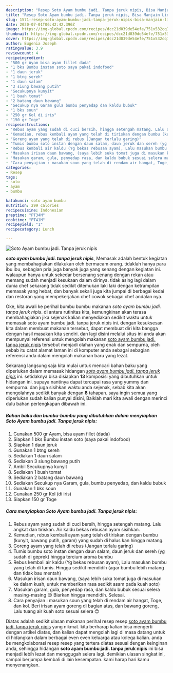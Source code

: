 ```yaml
---
description: "Resep Soto Ayam bumbu jadi. Tanpa jeruk nipis, Bisa Manjain Lidah"
title: "Resep Soto Ayam bumbu jadi. Tanpa jeruk nipis, Bisa Manjain Lidah"
slug: 1571-resep-soto-ayam-bumbu-jadi-tanpa-jeruk-nipis-bisa-manjain-lidah
date: 2020-07-01T06:42:42.396Z
image: https://img-global.cpcdn.com/recipes/dcc21d039de54efe/751x532cq70/soto-ayam-bumbu-jadi-tanpa-jeruk-nipis-foto-resep-utama.jpg
thumbnail: https://img-global.cpcdn.com/recipes/dcc21d039de54efe/751x532cq70/soto-ayam-bumbu-jadi-tanpa-jeruk-nipis-foto-resep-utama.jpg
cover: https://img-global.cpcdn.com/recipes/dcc21d039de54efe/751x532cq70/soto-ayam-bumbu-jadi-tanpa-jeruk-nipis-foto-resep-utama.jpg
author: Eugenia Joseph
ratingvalue: 3.9
reviewcount: 4
recipeingredient:
- "500 gr Ayam bisa ayam fillet dada"
- "1 bks Bumbu instan soto saya pakai indofood"
- "1 daun jeruk"
- "1 btng sereh"
- "1 daun salam"
- "3 siung bawang putih"
- "Secukupnya kunyit"
- "1 buah tomat"
- "2 batang daun bawang"
- "Secukup nya Garam gula bumbu penyedap dan kaldu bubuk"
- "1 bks soun"
- "250 gr Kol di iris"
- "150 gr Toge"
recipeinstructions:
- "Rebus ayam yang sudah di cuci bersih, hingga setengah matang. Lalu angkat dan tiriskan. Air kaldu bekas rebusan ayam sisihkan."
- "Kemudian, rebus kembali ayam yang telah di tiriskan dengan bumbu (kunyit, bawang putih, garam) yang sudah di halus kan hingga matang."
- "Goreng ayam yang telah di rebus (Jangan terlalu garing)"
- "Tumis bumbu soto instan dengan daun salam, daun jeruk dan sereh (yg sudah di geprek) hingga tercium aroma bumbu"
- "Rebus kembali air kaldu (Yg bekas rebusan ayam), Lalu masukan bumbu yang telah di tumis. Hingga sedikit mendidih (agar bumbu lebih matang dan tidak bau mentah)"
- "Masukan irisan daun bawang, (saya lebih suka tomat juga di masukan ke dalam kuah, untuk memberikan rasa sedikit asam pada kuah soto)"
- "Masukan garam, gula, penyedap rasa, dan kaldu bubuk sesuai selera masing-masing 😊 Biarkan hingga mendidih. Selesai."
- "Cara penyajian : masukan soun yang telah di rendam air hangat, Toge, dan kol. Beri irisan ayam goreng di bagian atas, dan bawang goreng, Lalu tuang air kuah soto sesuai selera 😊"
categories:
- Resep
tags:
- soto
- ayam
- bumbu

katakunci: soto ayam bumbu 
nutrition: 299 calories
recipecuisine: Indonesian
preptime: "PT34M"
cooktime: "PT41M"
recipeyield: "1"
recipecategory: Lunch

---
```



![Soto Ayam bumbu jadi. Tanpa jeruk nipis](https://img-global.cpcdn.com/recipes/dcc21d039de54efe/751x532cq70/soto-ayam-bumbu-jadi-tanpa-jeruk-nipis-foto-resep-utama.jpg)

<b><i>soto ayam bumbu jadi. tanpa jeruk nipis</i></b>, Memasak adalah bentuk kegiatan yang membahagiakan dilakukan oleh bermacam orang. tidaklah hanya para ibu ibu, sebagian pria juga banyak juga yang senang dengan kegiatan ini. walaupun hanya untuk sekedar bersenang senang dengan rekan atau memang sudah menjadi kesukaan dalam dirinya. tidak asing lagi dalam dunia chef sekarang tidak sedikit ditemukan laki laki dengan ketrampilan memasak yang hebat, dan banyak sekali juga kita jumpai di berbagai kedai dan restoran yang mempekerjakan chef cowok sebagai chef andalan nya.



Oke, kita awali ke perihal bumbu bumbu makanan <i>soto ayam bumbu jadi. tanpa jeruk nipis</i>. di antara rutinitas kita, kemungkinan akan terasa membahagiakan jika sejenak kalian menyediakan sedikit waktu untuk memasak soto ayam bumbu jadi. tanpa jeruk nipis ini. dengan kesuksesan kita dalam membuat makanan tersebut, dapat membuat diri kita bangga dengan hasil masakan kita sendiri. dan lagi disini melalui situs ini anda akan mempunyai referensi untuk mengolah makanan <u>soto ayam bumbu jadi. tanpa jeruk nipis</u> tersebut menjadi olahan yang enak dan sempurna, oleh sebab itu catat alamat laman ini di komputer anda sebagai sebagian referensi anda dalam mengolah makanan baru yang lezat.


Sekarang langsung saja kita mulai untuk mencari bahan baku yang diperlukan dalam memasak hidangan <u><i>soto ayam bumbu jadi. tanpa jeruk nipis</i></u> ini. setidaknya bisa disiapkan <b>13</b> komposisi yang dibutuhkan untuk hidangan ini. supaya nantinya dapat tercapai rasa yang yummy dan sempurna. dan juga sisihkan waktu anda sejenak, sebab kita akan mengolahnya sedikit banyak dengan <b>8</b> tahapan. saya ingin semua yang diperlukan sudah kalian punyai disini, Baiklah mari kita awali dengan merinci dulu bahan perlengkapan dibawah ini.

<!--inarticleads1-->

##### Bahan baku dan bumbu-bumbu yang dibutuhkan dalam menyiapkan Soto Ayam bumbu jadi. Tanpa jeruk nipis:

1. Gunakan 500 gr Ayam, bisa ayam fillet (dada)
1. Siapkan 1 bks Bumbu instan soto (saya pakai indofood)
1. Siapkan 1 daun jeruk
1. Gunakan 1 btng sereh
1. Sediakan 1 daun salam
1. Sediakan 3 siung bawang putih
1. Ambil Secukupnya kunyit
1. Sediakan 1 buah tomat
1. Sediakan 2 batang daun bawang
1. Sediakan Secukup nya Garam, gula, bumbu penyedap, dan kaldu bubuk
1. Gunakan 1 bks soun
1. Gunakan 250 gr Kol (di iris)
1. Siapkan 150 gr Toge




<!--inarticleads2-->

##### Cara menyiapkan Soto Ayam bumbu jadi. Tanpa jeruk nipis:

1. Rebus ayam yang sudah di cuci bersih, hingga setengah matang. Lalu angkat dan tiriskan. Air kaldu bekas rebusan ayam sisihkan.
1. Kemudian, rebus kembali ayam yang telah di tiriskan dengan bumbu (kunyit, bawang putih, garam) yang sudah di halus kan hingga matang.
1. Goreng ayam yang telah di rebus (Jangan terlalu garing)
1. Tumis bumbu soto instan dengan daun salam, daun jeruk dan sereh (yg sudah di geprek) hingga tercium aroma bumbu
1. Rebus kembali air kaldu (Yg bekas rebusan ayam), Lalu masukan bumbu yang telah di tumis. Hingga sedikit mendidih (agar bumbu lebih matang dan tidak bau mentah)
1. Masukan irisan daun bawang, (saya lebih suka tomat juga di masukan ke dalam kuah, untuk memberikan rasa sedikit asam pada kuah soto)
1. Masukan garam, gula, penyedap rasa, dan kaldu bubuk sesuai selera masing-masing 😊 Biarkan hingga mendidih. Selesai.
1. Cara penyajian : masukan soun yang telah di rendam air hangat, Toge, dan kol. Beri irisan ayam goreng di bagian atas, dan bawang goreng, Lalu tuang air kuah soto sesuai selera 😊




Diatas adalah sedikit ulasan makanan perihal resep resep <u>soto ayam bumbu jadi. tanpa jeruk nipis</u> yang nikmat. kita berharap kalian bisa mengerti dengan artikel diatas, dan kalian dapat mengolah lagi di masa datang untuk di hidangkan dalam berbagai even even keluarga atau kolega kalian. anda bs mengkolaborasi resep resep yang tertera diatas sesuai dengan keinginan anda, sehingga hidangan <b>soto ayam bumbu jadi. tanpa jeruk nipis</b> ini bisa menjadi lebih lezat dan menggugah selera lagi. demikian ulasan singkat ini, sampai berjumpa kembali di lain kesempatan. kami harap hari kamu menyenangkan.
